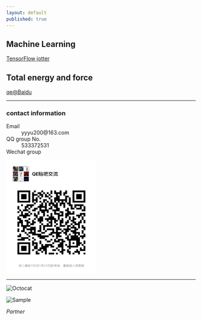 ```yaml
---
layout: default
published: true
---
```





## Machine Learning
[TensorFlow jotter](./TFjotter)

## Total energy and force

[qe@Baidu](http://tieba.baidu.com/f?kw=quantum_espresso)

* * *
### contact information
<dl>
<dt>Email</dt>
<dd>yyyu200@163.com</dd>
<dt>QQ group No.</dt>
<dd>533372531</dd>
<dt>Wechat group</dt>
</dl>
<p align="left">
    <img src="./docs/微信图片_20190111152856.jpg" alt="Sample"  width="240" height="300">
</p>


* * *




![Octocat]("./docs/github_logo.png")


<p align="left">
    <img src="https://tb2.bdstatic.com/tb/static-common/img/search_logo_big_v1_8d039f9.png" alt="Sample"  width="80" height="30">
    <p align="left">
        <em>Partner</em>
    </p>
</p>
